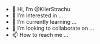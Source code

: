 - 👋 Hi, I’m @KilerStrachu
- 👀 I’m interested in ...
- 🌱 I’m currently learning ...
- 💞️ I’m looking to collaborate on ...
- 📫 How to reach me ...

<!---
KilerStrachu/KilerStrachu is a ✨ special ✨ repository because its `README.md` (this file) appears on your GitHub profile.
You can click the Preview link to take a look at your changes.
--->
